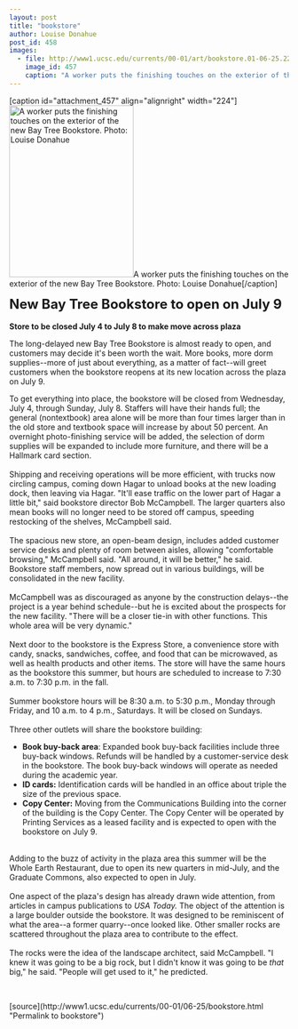 ```yaml
---
layout: post
title: "bookstore"
author: Louise Donahue
post_id: 458
images:
  - file: http://www1.ucsc.edu/currents/00-01/art/bookstore.01-06-25.224.jpg
    image_id: 457
    caption: "A worker puts the finishing touches on the exterior of the new Bay Tree Bookstore. Photo: Louise Donahue"
---
```


[caption id="attachment_457" align="alignright" width="224"]<a href="http://localhost/mysite/wp-content/uploads/2001/06/bookstore.01-06-25.224.jpg"><img class="size-full wp-image-457" src="http://localhost/mysite/wp-content/uploads/2001/06/bookstore.01-06-25.224.jpg" alt="A worker puts the finishing touches on the exterior of the new Bay Tree Bookstore. Photo: Louise Donahue" width="224" height="309" /></a>A worker puts the finishing touches on the exterior of the new Bay Tree Bookstore. Photo: Louise Donahue[/caption]
<p>
  <font size="5"><b>New Bay Tree Bookstore to open on July 9</b></font><b><br>
  <br>
  Store to be closed July 4 to July 8 to make move across plaza</b>
</p>
<p>
  The long-delayed new Bay Tree Bookstore is almost ready to open, and customers may decide it's been worth the wait. More books, more dorm supplies--more of just about everything, as a matter of fact--will greet customers when the bookstore reopens at its new location across the plaza on July 9.
</p>To get everything into place, the bookstore will be closed from Wednesday, July 4, through Sunday, July 8. Staffers will have their hands full; the general (nontextbook) area alone will be more than four times larger than in the old store and textbook space will increase by about 50 percent. An overnight photo-finishing service will be added, the selection of dorm supplies will be expanded to include more furniture, and there will be a Hallmark card section.<br>
<br>
Shipping and receiving operations will be more efficient, with trucks now circling campus, coming down Hagar to unload books at the new loading dock, then leaving via Hagar. "It'll ease traffic on the lower part of Hagar a little bit," said bookstore director Bob McCampbell. The larger quarters also mean books will no longer need to be stored off campus, speeding restocking of the shelves, McCampbell said.<br>
<br>
The spacious new store, an open-beam design, includes added customer service desks and plenty of room between aisles, allowing "comfortable browsing," McCampbell said. "All around, it will be better," he said. Bookstore staff members, now spread out in various buildings, will be consolidated in the new facility.<br>
<br>
McCampbell was as discouraged as anyone by the construction delays--the project is a year behind schedule--but he is excited about the prospects for the new facility. "There will be a closer tie-in with other functions. This whole area will be very dynamic."<br>
<br>
Next door to the bookstore is the Express Store, a convenience store with candy, snacks, sandwiches, coffee, and food that can be microwaved, as well as health products and other items. The store will have the same hours as the bookstore this summer, but hours are scheduled to increase to 7:30 a.m. to 7:30 p.m. in the fall.<br>
<br>
Summer bookstore hours will be 8:30 a.m. to 5:30 p.m., Monday through Friday, and 10 a.m. to 4 p.m., Saturdays. It will be closed on Sundays.<br>
<br>
Three other outlets will share the bookstore building:
<ul>
  <li>
    <b>Book buy-back area</b>: Expanded book buy-back facilities include three buy-back windows. Refunds will be handled by a customer-service desk in the bookstore. The book buy-back windows will operate as needed during the academic year.
  </li>
  <li>
    <b>ID cards:</b> Identification cards will be handled in an office about triple the size of the previous space.
  </li>
  <li>
    <b>Copy Center:</b> Moving from the Communications Building into the corner of the building is the Copy Center. The Copy Center will be operated by Printing Services as a leased facility and is expected to open with the bookstore on July 9.
  </li>
</ul>
<p>
  <br>
  Adding to the buzz of activity in the plaza area this summer will be the Whole Earth Restaurant, due to open its new quarters in mid-July, and the Graduate Commons, also expected to open in July.<br>
  <br>
  One aspect of the plaza's design has already drawn wide attention, from articles in campus publications to <i>USA Today.</i> The object of the attention is a large boulder outside the bookstore. It was designed to be reminiscent of what the area--a former quarry--once looked like. Other smaller rocks are scattered throughout the plaza area to contribute to the effect.<br>
  <br>
  The rocks were the idea of the landscape architect, said McCampbell. "I knew it was going to be a big rock, but I didn't know it was going to be <i>that</i> big," he said. "People will get used to it," he predicted.
</p>
<p>
  <br>

</p>
[source](http://www1.ucsc.edu/currents/00-01/06-25/bookstore.html "Permalink to bookstore")
